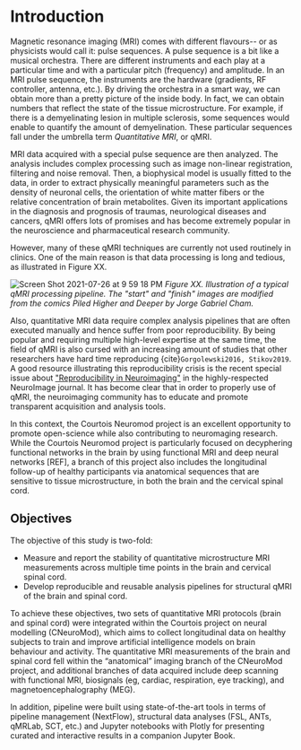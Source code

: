 # Introduction 

Magnetic resonance imaging (MRI) comes with different flavours-- or as physicists would call it: pulse sequences. A pulse sequence is a bit like a musical orchestra. There are different instruments and each play at a particular time and with a particular pitch (frequency) and amplitude. In an MRI pulse sequence, the instruments are the hardware (gradients, RF controller, antenna, etc.). By driving the orchestra in a smart way, we can obtain more than a pretty picture of the inside body. In fact, we can obtain numbers that reflect the state of the tissue microstructure. For example, if there is a demyelinating lesion in multiple sclerosis, some sequences would enable to quantify the amount of demyelination. These particular sequences fall under the umbrella term _Quantitative MRI_, or qMRI. 

MRI data acquired with a special pulse sequence are then analyzed. The analysis includes complex processing such as image non-linear registration, filtering and noise removal. Then, a biophysical model is usually fitted to the data, in order to extract physically meaningful parameters such as the density of neuronal cells, the orientation of white matter fibers or the relative concentration of brain metabolites. Given its important applications in the diagnosis and prognosis of traumas, neurological diseases and cancers, qMRI offers lots of promises and has become extremely popular in the neuroscience and pharmaceutical research community. 

However, many of these qMRI techniques are currently not used routinely in clinics. One of the main reason is that data processing is long and tedious, as illustrated in Figure XX. 

![Screen Shot 2021-07-26 at 9 59 18 PM](https://user-images.githubusercontent.com/2482071/127083234-6efd2c7a-352b-4ee0-81d9-9c278f4caf01.png)
_Figure XX. Illustration of a typical qMRI processing pipeline. The "start" and "finish" images are modified from the comics _Piled Higher and Deeper_ by Jorge Gabriel Cham._ 

Also, quantitative MRI data require complex analysis pipelines that are often executed manually and hence suffer from poor reproducibility. By being popular and requiring multiple high-level expertise at the same time, the field of qMRI is also cursed with an increasing amount of studies that other researchers have hard time reproducing {cite}`Gorgolewski2016, Stikov2019`. A good resource illustrating this reproducibility crisis is the recent special issue about ["Reproducibility in Neuroimaging"](https://www.sciencedirect.com/journal/neuroimage/special-issue/102ML28LZ8W) in the highly-respected NeuroImage journal. It has become clear that in order to properly use of qMRI, the neuroimaging community has to educate and promote transparent acquisition and analysis tools. 

In this context, the Courtois Neuromod project is an excellent opportunity to promote open-science while also contributing to neuromaging research.
While the Courtois Neuromod project is particularly focused on decyphering functional networks in the brain by using functional MRI and deep neural networks [REF], a branch of this project also includes the longitudinal follow-up of healthy participants via anatomical sequences that are sensitive to tissue microstructure, in both the brain and the cervical spinal cord. 

## Objectives

The objective of this study is two-fold:
- Measure and report the stability of quantitative microstructure MRI measurements across multiple time points in the brain and cervical spinal cord. 
- Develop reproducible and reusable analysis pipelines for structural qMRI of the brain and spinal cord.

To achieve these objectives, two sets of quantitative MRI protocols (brain and spinal cord) were integrated within the Courtois project on neural modelling (CNeuroMod), which aims to collect longitudinal data on healthy subjects to train and improve artificial intelligence models on brain behaviour and activity. The quantitative MRI measurements of the brain and spinal cord fell within the “anatomical” imaging branch of the CNeuroMod project, and additional branches of data acquired include deep scanning with functional MRI, biosignals (eg, cardiac, respiration, eye tracking), and magnetoencephalography (MEG).

In addition, pipeline were built using state-of-the-art tools in terms of pipeline management (NextFlow), structural data analyses (FSL, ANTs, qMRLab, SCT, etc.) and Jupyter notebooks with Plotly for presenting curated and interactive results in a companion Jupyter Book.

